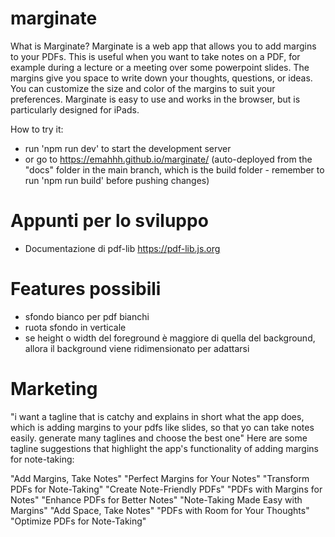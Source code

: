 # marginate

What is Marginate?
Marginate is a web app that allows you to add margins to your PDFs. This is useful when you want to take notes on a PDF, for example during a lecture or a meeting over some powerpoint slides. The margins give you space to write down your thoughts, questions, or ideas. You can customize the size and color of the margins to suit your preferences. Marginate is easy to use and works in the browser, but is particularly designed for iPads.

How to try it:
- run 'npm run dev' to start the development server
- or go to https://emahhh.github.io/marginate/ (auto-deployed from the "docs" folder in the main branch, which is the build folder - remember to run 'npm run build' before pushing changes)

# Appunti per lo sviluppo
- Documentazione di pdf-lib https://pdf-lib.js.org

# Features possibili

- sfondo bianco per pdf bianchi
- ruota sfondo in verticale
- se height o width del foreground è maggiore di quella del background, allora il background viene ridimensionato per adattarsi

# Marketing
"i want a tagline that is catchy and explains in short what the app does, which is adding margins to your pdfs like slides, so that yo can take notes easily. generate many taglines and choose the best one"
Here are some tagline suggestions that highlight the app's functionality of adding margins for note-taking:

"Add Margins, Take Notes"
"Perfect Margins for Your Notes"
"Transform PDFs for Note-Taking"
"Create Note-Friendly PDFs"
"PDFs with Margins for Notes"
"Enhance PDFs for Better Notes"
"Note-Taking Made Easy with Margins"
"Add Space, Take Notes"
"PDFs with Room for Your Thoughts"
"Optimize PDFs for Note-Taking"